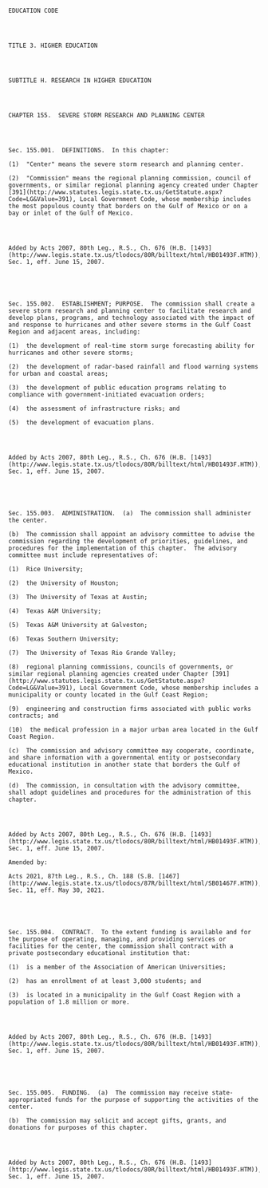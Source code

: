 ﻿
    
    
    	
    					
    
    
    EDUCATION CODE
    
      
    
    
    TITLE 3. HIGHER EDUCATION
    
      
    
    
    SUBTITLE H. RESEARCH IN HIGHER EDUCATION
    
      
    
    
    CHAPTER 155.  SEVERE STORM RESEARCH AND PLANNING CENTER
    
      
    
    
    Sec. 155.001.  DEFINITIONS.  In this chapter:
    
    (1)  "Center" means the severe storm research and planning center.
    
    (2)  "Commission" means the regional planning commission, council of governments, or similar regional planning agency created under Chapter [391](http://www.statutes.legis.state.tx.us/GetStatute.aspx?Code=LG&Value=391), Local Government Code, whose membership includes the most populous county that borders on the Gulf of Mexico or on a bay or inlet of the Gulf of Mexico.
    
    
    
    
    Added by Acts 2007, 80th Leg., R.S., Ch. 676 (H.B. [1493](http://www.legis.state.tx.us/tlodocs/80R/billtext/html/HB01493F.HTM)), Sec. 1, eff. June 15, 2007.
    
    
    
    
    
    Sec. 155.002.  ESTABLISHMENT; PURPOSE.  The commission shall create a severe storm research and planning center to facilitate research and develop plans, programs, and technology associated with the impact of and response to hurricanes and other severe storms in the Gulf Coast Region and adjacent areas, including:
    
    (1)  the development of real-time storm surge forecasting ability for hurricanes and other severe storms;
    
    (2)  the development of radar-based rainfall and flood warning systems for urban and coastal areas;
    
    (3)  the development of public education programs relating to compliance with government-initiated evacuation orders;
    
    (4)  the assessment of infrastructure risks; and
    
    (5)  the development of evacuation plans.
    
    
    
    
    Added by Acts 2007, 80th Leg., R.S., Ch. 676 (H.B. [1493](http://www.legis.state.tx.us/tlodocs/80R/billtext/html/HB01493F.HTM)), Sec. 1, eff. June 15, 2007.
    
    
    
    
    
    Sec. 155.003.  ADMINISTRATION.  (a)  The commission shall administer the center.
    
    (b)  The commission shall appoint an advisory committee to advise the commission regarding the development of priorities, guidelines, and procedures for the implementation of this chapter.  The advisory committee must include representatives of:
    
    (1)  Rice University;
    
    (2)  the University of Houston;
    
    (3)  The University of Texas at Austin;
    
    (4)  Texas A&M University;
    
    (5)  Texas A&M University at Galveston;
    
    (6)  Texas Southern University;
    
    (7)  The University of Texas Rio Grande Valley;
    
    (8)  regional planning commissions, councils of governments, or similar regional planning agencies created under Chapter [391](http://www.statutes.legis.state.tx.us/GetStatute.aspx?Code=LG&Value=391), Local Government Code, whose membership includes a municipality or county located in the Gulf Coast Region;
    
    (9)  engineering and construction firms associated with public works contracts; and
    
    (10)  the medical profession in a major urban area located in the Gulf Coast Region.
    
    (c)  The commission and advisory committee may cooperate, coordinate, and share information with a governmental entity or postsecondary educational institution in another state that borders the Gulf of Mexico.
    
    (d)  The commission, in consultation with the advisory committee, shall adopt guidelines and procedures for the administration of this chapter.
    
    
    
    
    Added by Acts 2007, 80th Leg., R.S., Ch. 676 (H.B. [1493](http://www.legis.state.tx.us/tlodocs/80R/billtext/html/HB01493F.HTM)), Sec. 1, eff. June 15, 2007.
    
    Amended by: 
    
    Acts 2021, 87th Leg., R.S., Ch. 188 (S.B. [1467](http://www.legis.state.tx.us/tlodocs/87R/billtext/html/SB01467F.HTM)), Sec. 11, eff. May 30, 2021.
    
    
    
    
    
    Sec. 155.004.  CONTRACT.  To the extent funding is available and for the purpose of operating, managing, and providing services or facilities for the center, the commission shall contract with a private postsecondary educational institution that:
    
    (1)  is a member of the Association of American Universities;
    
    (2)  has an enrollment of at least 3,000 students; and
    
    (3)  is located in a municipality in the Gulf Coast Region with a population of 1.8 million or more.
    
    
    
    
    Added by Acts 2007, 80th Leg., R.S., Ch. 676 (H.B. [1493](http://www.legis.state.tx.us/tlodocs/80R/billtext/html/HB01493F.HTM)), Sec. 1, eff. June 15, 2007.
    
    
    
    
    
    Sec. 155.005.  FUNDING.  (a)  The commission may receive state-appropriated funds for the purpose of supporting the activities of the center.
    
    (b)  The commission may solicit and accept gifts, grants, and donations for purposes of this chapter.
    
    
    
    
    Added by Acts 2007, 80th Leg., R.S., Ch. 676 (H.B. [1493](http://www.legis.state.tx.us/tlodocs/80R/billtext/html/HB01493F.HTM)), Sec. 1, eff. June 15, 2007.
    
    
    
    
    				
